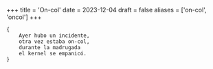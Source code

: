 +++
title = 'On-col'
date = 2023-12-04
draft = false
aliases = ['on-col', 'oncol']
+++

	{
		Ayer hubo un incidente,
		otra vez estaba on-col,
		durante la madrugada
		el kernel se empanicó.
	}
